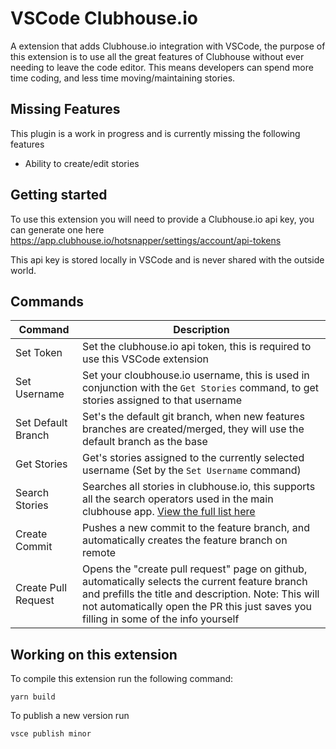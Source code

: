 # VSCode Clubhouse.io

A extension that adds Clubhouse.io integration with VSCode, the purpose of this extension is 
to use all the great features of Clubhouse without ever needing to leave the code editor. This means developers can spend more time coding, and less time moving/maintaining stories.

## Missing Features

This plugin is a work in progress and is currently missing the following features

- Ability to create/edit stories

## Getting started

To use this extension you will need to provide a Clubhouse.io api key, you can generate one here https://app.clubhouse.io/hotsnapper/settings/account/api-tokens

This api key is stored locally in VSCode and is never shared with the outside world.

## Commands

| Command | Description |
|---|---|
| Set Token | Set the clubhouse.io api token, this is required to use this VSCode extension |
| Set Username | Set your cloubhouse.io username, this is used in conjunction with the `Get Stories` command, to get stories assigned to that username |
| Set Default Branch | Set's the default git branch, when new features branches are created/merged, they will use the default branch as the base |
| Get Stories| Get's stories assigned to the currently selected username (Set by the `Set Username` command) |
| Search Stories | Searches all stories in clubhouse.io, this supports all the search operators used in the main clubhouse app. [View the full list here](https://help.clubhouse.io/hc/en-us/articles/360000046646-Searching-in-Clubhouse-Story-Search) |
| Create Commit | Pushes a new commit to the feature branch, and automatically creates the feature branch on remote |
| Create Pull Request | Opens the "create pull request" page on github, automatically selects the current feature branch and prefills the title and description. Note: This will not automatically open the PR this just saves you filling in some of the info yourself |

## Working on this extension

To compile this extension run the following command:

`yarn build`

To publish a new version run 

`vsce publish minor`